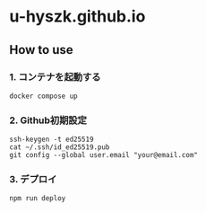 # u-hyszk.github.io

## How to use

### 1. コンテナを起動する

```code:bash
docker compose up
```

### 2. Github初期設定

```code:bash
ssh-keygen -t ed25519
cat ~/.ssh/id_ed25519.pub
git config --global user.email "your@email.com"
```

### 3. デプロイ

```code:bash
npm run deploy
```
